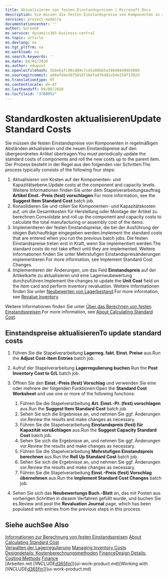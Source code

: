 ```yaml
---
title: Aktualisieren von festen Einstandspreisen | Microsoft Docs
description: Sie müssen die festen Einstandspreise von Komponenten in regelmäßigen Abständen aktualisieren und die neuen Einstandspreise auf den übergeordneten Artikel übertragen.
services: project-madeira
documentationcenter: ''
author: SorenGP
ms.service: dynamics365-business-central
ms.topic: article
ms.devlang: na
ms.tgt_pltfrm: na
ms.workload: na
ms.search.keywords: ''
ms.date: 04/01/2020
ms.author: edupont
ms.openlocfilehash: 5bbe6afc90cd89c7cd1a98b65a386404d90b5088
ms.sourcegitcommit: a80afd4e5075018716efad76d82a54e158f1392d
ms.translationtype: HT
ms.contentlocale: de-AT
ms.lasthandoff: 09/09/2020
ms.locfileid: "3780952"
---
```

# <a name="update-standard-costs"></a><span data-ttu-id="0112c-103">Standardkosten aktualisieren</span><span class="sxs-lookup"><span data-stu-id="0112c-103">Update Standard Costs</span></span>
<span data-ttu-id="0112c-104">Sie müssen die festen Einstandspreise von Komponenten in regelmäßigen Abständen aktualisieren und die neuen Einstandspreise auf den übergeordneten Artikel übertragen.</span><span class="sxs-lookup"><span data-stu-id="0112c-104">You must periodically update the standard costs of components and roll the new costs up to the parent item.</span></span> <span data-ttu-id="0112c-105">Der Prozess besteht in der Regel aus den folgenden vier Schritten:</span><span class="sxs-lookup"><span data-stu-id="0112c-105">The process typically consists of the following four steps:</span></span>  

1.  <span data-ttu-id="0112c-106">Aktualisieren von Kosten auf der Komponenten- und Kapazitätsebene.</span><span class="sxs-lookup"><span data-stu-id="0112c-106">Update costs at the component and capacity levels.</span></span> <span data-ttu-id="0112c-107">Weitere Informationen finden Sie unter dem Stapelverarbeitungsauftrag **Artikel Einst.-Preis (fest) vorschlagen**.</span><span class="sxs-lookup"><span data-stu-id="0112c-107">For more information, see the **Suggest Item Standard Cost** batch job.</span></span>  
2.  <span data-ttu-id="0112c-108">Konsolidieren Sie und rollen Sie Komponenten- und Kapazitätskosten auf, um die Gesamtkosten für Herstellung oder Montage der Artikel zu berechnen.</span><span class="sxs-lookup"><span data-stu-id="0112c-108">Consolidate and roll up the component and capacity costs to calculate the total manufacturing or assembly cost of the items.</span></span>  
3.  <span data-ttu-id="0112c-109">Implementieren der festen Einstandspreise, die bei der Ausführung der obigen Batchaufträge eingegeben werden.</span><span class="sxs-lookup"><span data-stu-id="0112c-109">Implement the standard costs that are entered when you run the previous batch jobs.</span></span> <span data-ttu-id="0112c-110">Die festen Einstandspreise treten erst in Kraft, wenn Sie implementiert werden.</span><span class="sxs-lookup"><span data-stu-id="0112c-110">The standard costs do not take effect until they are implemented.</span></span> <span data-ttu-id="0112c-111">Weitere Informationen finden Sie unter Mehrstufigen Einstandspreisänderungen implementieren.</span><span class="sxs-lookup"><span data-stu-id="0112c-111">For more information, see Implement Standard Cost Changes.</span></span>  
4.  <span data-ttu-id="0112c-112">Implementieren der Änderungen, um das Feld **Einstandspreis** auf der Artikelkarte zu aktualisieren und eine Lagerneubewertung durchzuführen.</span><span class="sxs-lookup"><span data-stu-id="0112c-112">Implement the changes to update the **Unit Cost** field on the item card and perform inventory revaluation.</span></span> <span data-ttu-id="0112c-113">Weitere Informationen finden Sie unter [Neubewerten von Lagerbestand](inventory-how-revalue-inventory.md).</span><span class="sxs-lookup"><span data-stu-id="0112c-113">For more information, see [Revalue Inventory](inventory-how-revalue-inventory.md).</span></span>  

<span data-ttu-id="0112c-114">Weitere Informationen finden Sie unter [Über das Berechnen von festen Einstandspreisen](finance-about-calculating-standard-cost.md).</span><span class="sxs-lookup"><span data-stu-id="0112c-114">For more information, see [About Calculating Standard Cost](finance-about-calculating-standard-cost.md).</span></span>  
## <a name="to-update-standard-costs"></a><span data-ttu-id="0112c-115">Einstandspreise aktualisieren</span><span class="sxs-lookup"><span data-stu-id="0112c-115">To update standard costs</span></span>  
1.  <span data-ttu-id="0112c-116">Führen Sie die Stapelverarbeitung **Lagerreg. fakt. Einst. Preise** aus.</span><span class="sxs-lookup"><span data-stu-id="0112c-116">Run the **Adjust Cost-Item Entries** batch job.</span></span>  
2.  <span data-ttu-id="0112c-117">Aufruf der Stapelverarbeitung **Lagerregulierung buchen**.</span><span class="sxs-lookup"><span data-stu-id="0112c-117">Run the **Post Inventory Cost to G/L** batch job.</span></span>  
3.  <span data-ttu-id="0112c-118">Öffnen Sie den **Einst.-Preis (fest) Vorschlag** und verwenden Sie eine oder mehrere der folgenden Funktionen:</span><span class="sxs-lookup"><span data-stu-id="0112c-118">Open the **Standard Cost Worksheet** and use one or more of the following functions:</span></span>  

    1.  <span data-ttu-id="0112c-119">Führen Sie die Stapelverarbeitung **Art. Einst.-Pr. (fest) vorschlagen** aus.</span><span class="sxs-lookup"><span data-stu-id="0112c-119">Run the **Suggest Item Standard Cost** batch job.</span></span>  
    2.  <span data-ttu-id="0112c-120">Sehen Sie sich die Ergebnisse an, und nehmen Sie ggf. Änderungen vor.</span><span class="sxs-lookup"><span data-stu-id="0112c-120">Review the results and make changes as necessary.</span></span>  
    3.  <span data-ttu-id="0112c-121">Führen Sie die Stapelverarbeitung **Einstandspreis (fest) für Kapazität vors&chlagen** aus.</span><span class="sxs-lookup"><span data-stu-id="0112c-121">Run the **Suggest Capacity Standard Cost** batch job.</span></span>  
    4.  <span data-ttu-id="0112c-122">Sehen Sie sich die Ergebnisse an, und nehmen Sie ggf. Änderungen vor.</span><span class="sxs-lookup"><span data-stu-id="0112c-122">Review the results and make changes as necessary.</span></span>
    5. <span data-ttu-id="0112c-123">Führen Sie die Stapelverarbeitung **Mehrstufigen Einstandspreis berechnen** aus.</span><span class="sxs-lookup"><span data-stu-id="0112c-123">Run the **Roll Up Standard Cost** batch job.</span></span>
    6.  <span data-ttu-id="0112c-124">Sehen Sie sich die Ergebnisse an, und nehmen Sie ggf. Änderungen vor.</span><span class="sxs-lookup"><span data-stu-id="0112c-124">Review the results and make changes as necessary.</span></span>
    7.  <span data-ttu-id="0112c-125">Führen Sie die Stapelverarbeitung **Einst.-Preis (fest) Vorschlag übernehmen** aus.</span><span class="sxs-lookup"><span data-stu-id="0112c-125">Run the **Implement Standard Cost Changes** batch job.</span></span>  
4.  <span data-ttu-id="0112c-126">Sehen Sie sich das  **Neubewertungs Buch.-Blatt** an, das mit Posten aus vorherigen Schritten in diesem Verfahren gefüllt wurde, und buchen Sie es.</span><span class="sxs-lookup"><span data-stu-id="0112c-126">Review and post the **Revaluation Journal** page, which has been populated with entries from the previous steps in this process.</span></span>  

## <a name="see-also"></a><span data-ttu-id="0112c-127">Siehe auch</span><span class="sxs-lookup"><span data-stu-id="0112c-127">See Also</span></span>  
 <span data-ttu-id="0112c-128">[Informationen zur Berechnung von festen Einstandspreisen](finance-about-calculating-standard-cost.md) </span><span class="sxs-lookup"><span data-stu-id="0112c-128">[About Calculating Standard Cost](finance-about-calculating-standard-cost.md) </span></span>  
 <span data-ttu-id="0112c-129">[Verwalten der Lagerregulierung](finance-manage-inventory-costs.md) </span><span class="sxs-lookup"><span data-stu-id="0112c-129">[Managing Inventory Costs](finance-manage-inventory-costs.md) </span></span>  
 <span data-ttu-id="0112c-130">[Designdetails: Kostenberechnungsmethoden](design-details-costing-methods.md) [Finance](finance.md)</span><span class="sxs-lookup"><span data-stu-id="0112c-130">[Design Details: Costing Methods](design-details-costing-methods.md) [Finance](finance.md)</span></span>  
 <span data-ttu-id="0112c-131">[Arbeiten mit [!INCLUDE[d365fin](includes/d365fin_md.md)]](ui-work-product.md)</span><span class="sxs-lookup"><span data-stu-id="0112c-131">[Working with [!INCLUDE[d365fin](includes/d365fin_md.md)]](ui-work-product.md)</span></span>  
